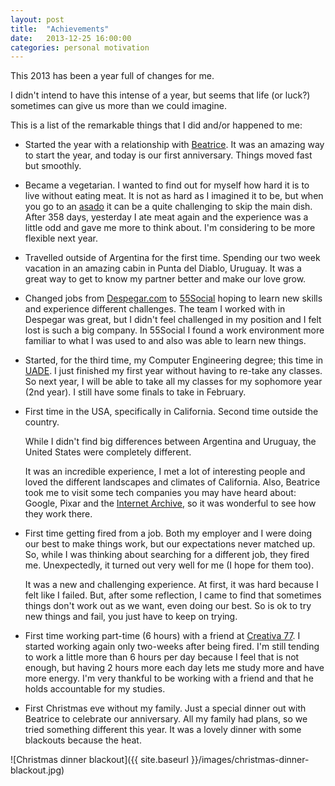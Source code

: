 ```yaml
---
layout: post
title:  "Achievements"
date:   2013-12-25 16:00:00
categories: personal motivation
---
```


This 2013 has been a year full of changes for me.

I didn't intend to have this intense of a year, but seems that life (or luck?)
sometimes can give us more than we could imagine.

This is a list of the remarkable things that I did and/or happened to me:

- Started the year with a relationship with
[Beatrice](http://www.beatricemurchphotography.com/).
It was an amazing way to start the year, and today is our first anniversary.
Things moved fast but smoothly.

- Became a vegetarian. I wanted to find out for myself how hard it is to live
without eating meat. It is not as hard as I imagined it to be, but when
you go to an [asado](http://www.flickr.com/photos/sanbor/3224732502/) it can be
a quite challenging to skip the main dish. After 358 days, yesterday I ate
meat again and the experience was a little odd and gave me more to think about.
I'm considering to be more flexible next year.

- Travelled outside of Argentina for the first time. Spending our two week
vacation in an amazing cabin in Punta del Diablo, Uruguay. It was a great way
to get to know my partner better and make our love grow.

- Changed jobs from [Despegar.com](http://www.despegar.com.ar/) to
[55Social](http://www.55social.com/) hoping to learn new skills
and experience different challenges. The team I worked with in Despegar was
great, but I didn't feel challenged in my position and I felt lost is such a big
company. In 55Social I found a work environment more familiar to what I was used
to and also was able to learn new things.

- Started, for the third time, my Computer Engineering degree; this time in
[UADE](http://www.uade.edu.ar). I just finished my first year without having to
re-take any classes.
So next year, I will be able to take all my classes for my sophomore year
(2nd year). I still have some finals to take in February.

- First time in the USA, specifically in California. Second time outside the
country.

  While I didn't find big differences between Argentina and Uruguay, the
  United States were completely different.

  It was an incredible experience, I met a lot of interesting people and
  loved the different landscapes and climates of California. Also,
  Beatrice took me to visit some tech companies you may have heard about:
  Google, Pixar and the [Internet Archive](https://archive.org/), so it was
  wonderful to see how they work there. 

- First time getting fired from a job. Both my employer and I were doing our
best to make things work, but our expectations never matched up. So, while I
was thinking about searching for a different job, they fired me. Unexpectedly,
it turned out very well for me (I hope for them too).

  It was a new and challenging experience. At first, it was hard because I felt
  like I failed. But, after some reflection, I came to find that sometimes
  things don't work out as we want, even doing our best. So is ok to try new
  things and fail, you just have to keep on trying.

- First time working part-time (6 hours) with a friend at
[Creativa 77](http://www.creativa77.com.ar).
I started working again only two-weeks after being fired. I'm still tending to
work a little more than 6 hours per day because I feel that is not enough, but having
2 hours more each day lets me study more and have more energy.
I'm very thankful to be working with a friend and that he holds
accountable for my studies.

- First Christmas eve without my family. Just a special dinner out with
Beatrice to celebrate our anniversary. All my family had plans, so we tried
something different this year. It was a lovely dinner with some blackouts
because the heat.

![Christmas dinner blackout]({{ site.baseurl }}/images/christmas-dinner-blackout.jpg)
